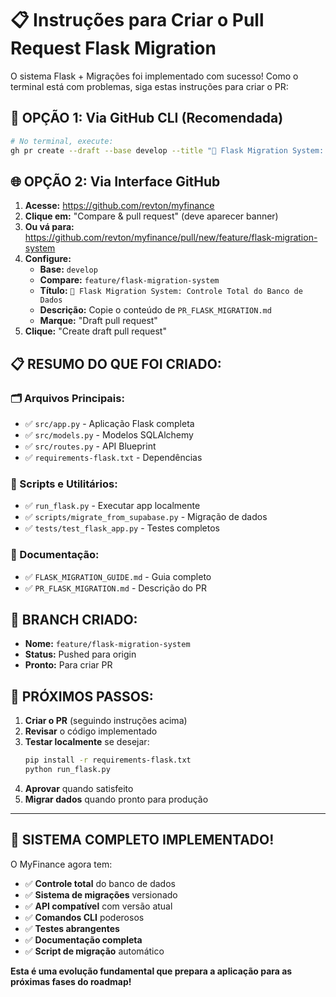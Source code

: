 # 📋 Instruções para Criar o Pull Request Flask Migration

O sistema Flask + Migrações foi implementado com sucesso! Como o terminal está com problemas, siga estas instruções para criar o PR:

## 🚀 **OPÇÃO 1: Via GitHub CLI (Recomendada)**

```bash
# No terminal, execute:
gh pr create --draft --base develop --title "🔄 Flask Migration System: Controle Total do Banco de Dados" --body-file PR_FLASK_MIGRATION.md
```

## 🌐 **OPÇÃO 2: Via Interface GitHub**

1. **Acesse:** https://github.com/revton/myfinance
2. **Clique em:** "Compare & pull request" (deve aparecer banner)
3. **Ou vá para:** https://github.com/revton/myfinance/pull/new/feature/flask-migration-system
4. **Configure:**
   - **Base:** `develop`
   - **Compare:** `feature/flask-migration-system`
   - **Título:** `🔄 Flask Migration System: Controle Total do Banco de Dados`
   - **Descrição:** Copie o conteúdo de `PR_FLASK_MIGRATION.md`
   - **Marque:** "Draft pull request"
5. **Clique:** "Create draft pull request"

## 📋 **RESUMO DO QUE FOI CRIADO:**

### **🗂️ Arquivos Principais:**
- ✅ `src/app.py` - Aplicação Flask completa
- ✅ `src/models.py` - Modelos SQLAlchemy
- ✅ `src/routes.py` - API Blueprint
- ✅ `requirements-flask.txt` - Dependências

### **🔧 Scripts e Utilitários:**
- ✅ `run_flask.py` - Executar app localmente
- ✅ `scripts/migrate_from_supabase.py` - Migração de dados
- ✅ `tests/test_flask_app.py` - Testes completos

### **📖 Documentação:**
- ✅ `FLASK_MIGRATION_GUIDE.md` - Guia completo
- ✅ `PR_FLASK_MIGRATION.md` - Descrição do PR

## 🎯 **BRANCH CRIADO:**
- **Nome:** `feature/flask-migration-system`
- **Status:** Pushed para origin
- **Pronto:** Para criar PR

## 🔄 **PRÓXIMOS PASSOS:**

1. **Criar o PR** (seguindo instruções acima)
2. **Revisar** o código implementado
3. **Testar localmente** se desejar:
   ```bash
   pip install -r requirements-flask.txt
   python run_flask.py
   ```
4. **Aprovar** quando satisfeito
5. **Migrar dados** quando pronto para produção

---

## 🎉 **SISTEMA COMPLETO IMPLEMENTADO!**

O MyFinance agora tem:
- ✅ **Controle total** do banco de dados
- ✅ **Sistema de migrações** versionado
- ✅ **API compatível** com versão atual
- ✅ **Comandos CLI** poderosos
- ✅ **Testes abrangentes**
- ✅ **Documentação completa**
- ✅ **Script de migração** automático

**Esta é uma evolução fundamental que prepara a aplicação para as próximas fases do roadmap!**